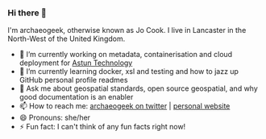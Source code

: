 ### Hi there 👋

<!--
**archaeogeek/archaeogeek** is a ✨ _special_ ✨ repository because its `README.md` (this file) appears on your GitHub profile.-->
I'm archaeogeek, otherwise known as Jo Cook. I live in Lancaster in the North-West of the United Kingdom.

- 🔭 I’m currently working on metadata, containerisation and cloud deployment for [Astun Technology](https://astuntechnology.com)
- 🌱 I’m currently learning docker, xsl and testing and how to jazz up GitHub personal profile readmes
- 💬 Ask me about geospatial standards, open source geospatial, and why good documentation is an enabler
- 📫 How to reach me: [archaeogeek on twitter](https://twitter.com/archaeogeek) | [personal website](https://archaeogeek.com)
- 😄 Pronouns: she/her
- ⚡ Fun fact: I can't think of any fun facts right now!
